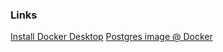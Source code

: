 ### Links
[Install Docker Desktop](https://docs.docker.com/desktop/linux/install/)
[Postgres image @ Docker](https://hub.docker.com/_/postgres)